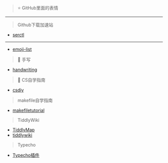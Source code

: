 > :star: GitHub里面的表情 


---
> Github下载加速站

* [serctl](https://d.serctl.com/)

---





* [emoji-list](https://github.com/caiyongji/emoji-list)


> :bookmark_tabs: 手写 

* [handwriting](https://saurabhdaware.github.io/text-to-handwriting/)


>  :milky_way:  CS自学指南

* [csdiy](https://csdiy.wiki/)

> makefile自学指南

* [makefiletutorial](https://makefiletutorial.com/)

> TiddlyWiki

* [TiddlyMap](https://github.com/felixhayashi/TW5-TiddlyMap)
* [tiddlywiki](https://github.com/topics/tiddlywiki-plugin)


> Typecho

* [Typecho插件](https://github.com/typecho-fans/plugins)




